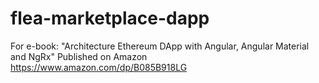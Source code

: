 # flea-marketplace-dapp
For e-book: "Architecture Ethereum DApp with Angular, Angular Material and NgRx" 
Published on Amazon https://www.amazon.com/dp/B085B918LG
